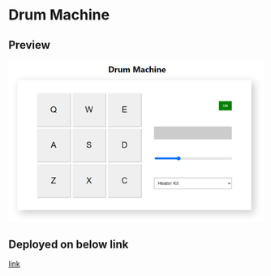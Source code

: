# Drum Machine

## Preview
![App preview](public/preview.png)

## Deployed on below link
[link]([https://padmanabh.github.io/drum-machine)
